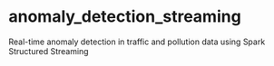 # anomaly_detection_streaming
Real-time anomaly detection in traffic and pollution data using Spark Structured Streaming
